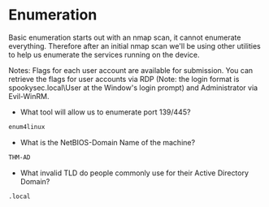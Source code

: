# Enumeration

Basic enumeration starts out with an nmap scan, it cannot enumerate everything. Therefore after an initial nmap scan we'll be using other utilities to help us enumerate the services running on the device.

Notes: Flags for each user account are available for submission. You can retrieve the flags for user accounts via RDP (Note: the login format is spookysec.local\User at the Window's login prompt) and Administrator via Evil-WinRM.


- What tool will allow us to enumerate port 139/445?

```bash
enum4linux
```

- What is the NetBIOS-Domain Name of the machine?

```bash
THM-AD
```

- What invalid TLD do people commonly use for their Active Directory Domain?

```bash
.local
```
